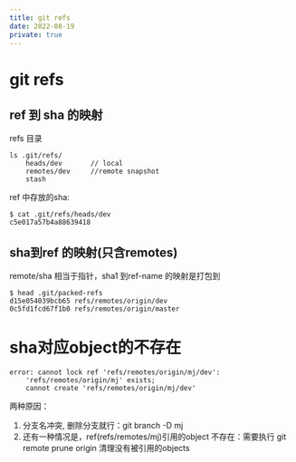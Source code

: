 ```yaml
---
title: git refs
date: 2022-08-19
private: true
---
```

# git refs

## ref 到 sha 的映射
refs 目录
    
    ls .git/refs/
        heads/dev       // local
        remotes/dev     //remote snapshot
        stash

ref 中存放的sha:

    $ cat .git/refs/heads/dev
    c5e017a57b4a88639418

##  sha到ref 的映射(只含remotes)
remote/sha 相当于指针，sha1 到ref-name 的映射是打包到

    $ head .git/packed-refs
    d15e054039bcb65 refs/remotes/origin/dev
    0c5fd1fcd67f1b0 refs/remotes/origin/master

# sha对应object的不存在
    error: cannot lock ref 'refs/remotes/origin/mj/dev': 
        'refs/remotes/origin/mj' exists; 
        cannot create 'refs/remotes/origin/mj/dev'

两种原因：
1. 分支名冲突, 删除分支就行：git branch -D mj
2. 还有一种情况是，ref(refs/remotes/mj)引用的object 不存在：需要执行 git remote prune origin 清理没有被引用的objects